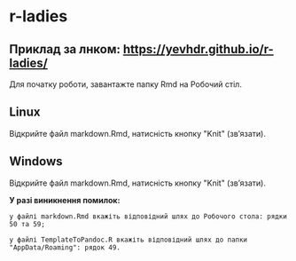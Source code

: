 # r-ladies

## Приклад за лнком: https://yevhdr.github.io/r-ladies/


Для початку роботи, завантажте папку Rmd на Робочий стіл.

## Linux
Відкрийте файл markdown.Rmd, натисність кнопку "Knit" (звʼязати).

## Windows
Відкрийте файл markdown.Rmd, натисність кнопку "Knit" (звʼязати).

**У разі виникнення помилок:**

    у файлі markdown.Rmd вкажіть відповідний шлях до Робочого стола: рядки 50 та 59;

    у файлі TemplateToPandoc.R вкажіть відповідний шлях до папки "AppData/Roaming": рядок 49.


